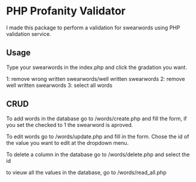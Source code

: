 # PHP Profanity Validator

I made this package to perform a validation for swearwords using PHP validation service.

## Usage

Type your swearwords in the index.php and click the gradation you want.

1: remove wrong written swearwords/well written swearwords
2: remove well written swearwords
3: select all words

## CRUD

To add words in the database go to /words/create.php and fill the form, if you set the checked to 1 the swearword is aproved.

To edit words go to /words/update.php and fill in the form. Chose the id of the value you want to edit at the dropdown menu.

To delete a column in the database go to /words/delete.php and select the id

to vieuw all the values in the database, go to /words/read_all.php
